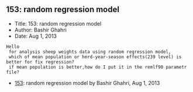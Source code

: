 ## 153: random regression model

- Title: 153: random regression model
- Author: Bashir Ghahri
- Date: Aug 1, 2013
```
Hello
 for analysis sheep weights data using random regression model,
 which of mean population or herd-year-season effects(239 level) is better for fix regression?
 if mean population is better,how do I put it in the remlf90 parametr file?
```

- [153](0153.md): random regression model by Bashir Ghahri, Aug 1, 2013
